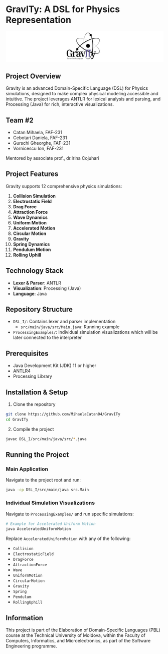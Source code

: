 # GravITy: A DSL for Physics Representation

![Gravity Project Logo](logo_final.png)
## Project Overview

Gravity is an advanced Domain-Specific Language (DSL) for Physics simulations, designed to make complex physical modeling accessible and intuitive. The project leverages ANTLR for lexical analysis and parsing, and Processing (Java) for rich, interactive visualizations.

## Team #2

- Catan Mihaela, FAF-231
- Cebotari Daniela, FAF-231
- Gurschi Gheorghe, FAF-231
- Vornicescu Ion, FAF-231

Mentored by associate prof., dr.Irina Cojuhari

## Project Features

Gravity supports 12 comprehensive physics simulations:

1. **Collision Simulation**
2. **Electrostatic Field**
3. **Drag Force**
4. **Attraction Force**
5. **Wave Dynamics**
6. **Uniform Motion**
7. **Accelerated Motion**
8. **Circular Motion**
9. **Gravity**
10. **Spring Dynamics**
11. **Pendulum Motion**
12. **Rolling Uphill**

## Technology Stack

- **Lexer & Parser**: ANTLR
- **Visualization**: Processing (Java)
- **Language**: Java

## Repository Structure

- `DSL_I/`: Contains lexer and parser implementation
  - `src/main/java/src/Main.java`: Running example
- `ProcessingExamples/`: Individual simulation visualizations which will be later connected to the interpreter

## Prerequisites

- Java Development Kit (JDK) 11 or higher
- ANTLR4
- Processing Library

## Installation & Setup

1. Clone the repository
```bash
git clone https://github.com/MihaelaCatan04/GravITy
cd GravITy
```

2. Compile the project
```bash
javac DSL_I/src/main/java/src/*.java
```

## Running the Project

### Main Application
Navigate to the project root and run:
```bash
java -cp DSL_I/src/main/java src.Main
```

### Individual Simulation Visualizations
Navigate to `ProcessingExamples/` and run specific simulations:

```bash
# Example for Accelerated Uniform Motion
java AcceleratedUniformMotion
```

Replace `AcceleratedUniformMotion` with any of the following:
- `Collision`
- `ElectrostaticField`
- `DragForce`
- `AttractionForce`
- `Wave`
- `UniformMotion`
- `CircularMotion`
- `Gravity`
- `Spring`
- `Pendulum`
- `RollingUphill`

## Information

This project is part of the Elaboration of Domain-Specific Languages (PBL) course at the Technical University of Moldova, within the Faculty of Computers, Informatics, and Microelectronics, as part of the Software Engineering programme.
